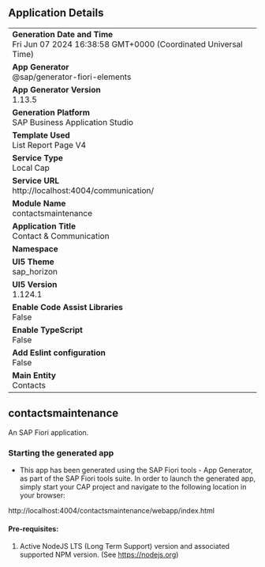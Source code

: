 ## Application Details
|               |
| ------------- |
|**Generation Date and Time**<br>Fri Jun 07 2024 16:38:58 GMT+0000 (Coordinated Universal Time)|
|**App Generator**<br>@sap/generator-fiori-elements|
|**App Generator Version**<br>1.13.5|
|**Generation Platform**<br>SAP Business Application Studio|
|**Template Used**<br>List Report Page V4|
|**Service Type**<br>Local Cap|
|**Service URL**<br>http://localhost:4004/communication/
|**Module Name**<br>contactsmaintenance|
|**Application Title**<br>Contact &amp; Communication|
|**Namespace**<br>|
|**UI5 Theme**<br>sap_horizon|
|**UI5 Version**<br>1.124.1|
|**Enable Code Assist Libraries**<br>False|
|**Enable TypeScript**<br>False|
|**Add Eslint configuration**<br>False|
|**Main Entity**<br>Contacts|

## contactsmaintenance

An SAP Fiori application.

### Starting the generated app

-   This app has been generated using the SAP Fiori tools - App Generator, as part of the SAP Fiori tools suite.  In order to launch the generated app, simply start your CAP project and navigate to the following location in your browser:

http://localhost:4004/contactsmaintenance/webapp/index.html

#### Pre-requisites:

1. Active NodeJS LTS (Long Term Support) version and associated supported NPM version.  (See https://nodejs.org)


